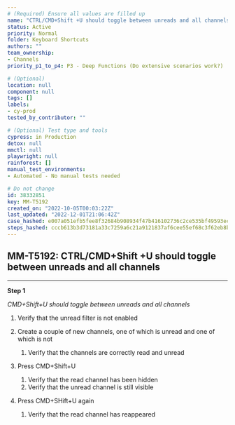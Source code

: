 ```yaml
---
# (Required) Ensure all values are filled up
name: "CTRL/CMD+Shift +U should toggle between unreads and all channels"
status: Active
priority: Normal
folder: Keyboard Shortcuts
authors: ""
team_ownership:
- Channels
priority_p1_to_p4: P3 - Deep Functions (Do extensive scenarios work?)

# (Optional)
location: null
component: null
tags: []
labels:
- cy-prod
tested_by_contributor: ""

# (Optional) Test type and tools
cypress: in Production
detox: null
mmctl: null
playwright: null
rainforest: []
manual_test_environments:
- Automated - No manual tests needed

# Do not change
id: 38332851
key: MM-T5192
created_on: "2022-10-05T00:03:22Z"
last_updated: "2022-12-01T21:06:42Z"
case_hashed: e007a051efb5fee8f32684b908934f47b416102736c2ce535bf49593ec4211a3a648bb77380f20b3320e6d87961895a9
steps_hashed: cccb613b3d73181a33c7259a6c21a9121837af6cee55ef68c3f62eb8be82cb334541dc2b6fcbd7d7462ba9f9bfeab443
---
```


<!-- (Auto-generated) Based on frontmatter's "key" and "name" -->

## MM-T5192: CTRL/CMD+Shift +U should toggle between unreads and all channels

---

**Step 1**

_CMD+Shift+U should toggle between unreads and all channels_

1. Verify that the unread filter is not enabled

2. Create a couple of new channels, one of which is unread and one of which is not

   1. Verify that the channels are correctly read and unread

3. Press CMD+Shift+U

   1. Verify that the read channel has been hidden
   2. Verify that the unread channel is still visible

4. Press CMD+SHift+U again

   1. Verify that the read channel has reappeared

